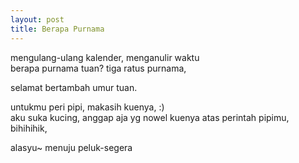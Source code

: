 ```yaml
---
layout: post
title: Berapa Purnama
---
```


mengulang-ulang kalender, menganulir waktu  
berapa purnama tuan? tiga ratus purnama,

selamat bertambah umur tuan.

untukmu peri pipi, makasih kuenya, :)  
aku suka kucing, anggap aja yg nowel kuenya atas perintah pipimu, bihihihik,  

alasyu~
menuju peluk-segera